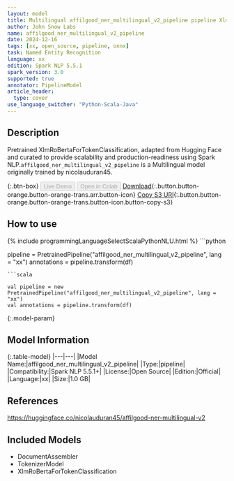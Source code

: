 ```yaml
---
layout: model
title: Multilingual affilgood_ner_multilingual_v2_pipeline pipeline XlmRoBertaForTokenClassification from nicolauduran45
author: John Snow Labs
name: affilgood_ner_multilingual_v2_pipeline
date: 2024-12-16
tags: [xx, open_source, pipeline, onnx]
task: Named Entity Recognition
language: xx
edition: Spark NLP 5.5.1
spark_version: 3.0
supported: true
annotator: PipelineModel
article_header:
  type: cover
use_language_switcher: "Python-Scala-Java"
---
```


## Description

Pretrained XlmRoBertaForTokenClassification, adapted from Hugging Face and curated to provide scalability and production-readiness using Spark NLP.`affilgood_ner_multilingual_v2_pipeline` is a Multilingual model originally trained by nicolauduran45.

{:.btn-box}
<button class="button button-orange" disabled>Live Demo</button>
<button class="button button-orange" disabled>Open in Colab</button>
[Download](https://s3.amazonaws.com/auxdata.johnsnowlabs.com/public/models/affilgood_ner_multilingual_v2_pipeline_xx_5.5.1_3.0_1734322218576.zip){:.button.button-orange.button-orange-trans.arr.button-icon}
[Copy S3 URI](s3://auxdata.johnsnowlabs.com/public/models/affilgood_ner_multilingual_v2_pipeline_xx_5.5.1_3.0_1734322218576.zip){:.button.button-orange.button-orange-trans.button-icon.button-copy-s3}

## How to use



<div class="tabs-box" markdown="1">
{% include programmingLanguageSelectScalaPythonNLU.html %}
```python

pipeline = PretrainedPipeline("affilgood_ner_multilingual_v2_pipeline", lang = "xx")
annotations =  pipeline.transform(df)   

```
```scala

val pipeline = new PretrainedPipeline("affilgood_ner_multilingual_v2_pipeline", lang = "xx")
val annotations = pipeline.transform(df)

```
</div>

{:.model-param}
## Model Information

{:.table-model}
|---|---|
|Model Name:|affilgood_ner_multilingual_v2_pipeline|
|Type:|pipeline|
|Compatibility:|Spark NLP 5.5.1+|
|License:|Open Source|
|Edition:|Official|
|Language:|xx|
|Size:|1.0 GB|

## References

https://huggingface.co/nicolauduran45/affilgood-ner-multilingual-v2

## Included Models

- DocumentAssembler
- TokenizerModel
- XlmRoBertaForTokenClassification